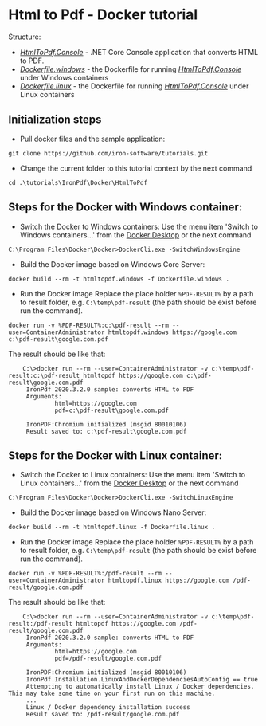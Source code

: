 # Html to Pdf - Docker tutorial

Structure:
  * [_HtmlToPdf.Console_][1] - .NET Core Console application that converts HTML to PDF.
  * [_Dockerfile.windows_][2] - the Dockerfile for running [_HtmlToPdf.Console_][1] under Windows containers
  * [_Dockerfile.linux_][3] - the Dockerfile for running [_HtmlToPdf.Console_][1] under Linux containers

## Initialization steps
  * Pull docker files and the sample application:
```
git clone https://github.com/iron-software/tutorials.git
```

  * Change the current folder to this tutorial context by the next command
```
cd .\tutorials\IronPdf\Docker\HtmlToPdf
```

## Steps for the Docker with Windows container:
  * Switch the Docker to Windows containers:
Use the menu item 'Switch to Windows containers...' from the [Docker Desktop][4] or the next command
```
C:\Program Files\Docker\Docker>DockerCli.exe -SwitchWindowsEngine
```

  * Build the Docker image based on Windows Core Server:
```
docker build --rm -t htmltopdf.windows -f Dockerfile.windows .
```

  * Run the Docker image
Replace the place holder `%PDF-RESULT%` by a path to result folder, e.g. `C:\temp\pdf-result` (the path should be exist before run the command).
```
docker run -v %PDF-RESULT%:c:\pdf-result --rm --user=ContainerAdministrator htmltopdf.windows https://google.com c:\pdf-result\google.com.pdf
```

The result should be like that:
```
    C:\>docker run --rm --user=ContainerAdministrator -v c:\temp\pdf-result:c:\pdf-result htmltopdf https://google.com c:\pdf-result\google.com.pdf
     IronPdf 2020.3.2.0 sample: converts HTML to PDF
     Arguments:
             html=https://google.com
             pdf=c:\pdf-result\google.com.pdf
     
     IronPDF:Chromium initialized (msgid 80010106)
     Result saved to: c:\pdf-result\google.com.pdf
```

## Steps for the Docker with Linux container:
  * Switch the Docker to Linux containers:
Use the menu item 'Switch to Linux containers...' from the [Docker Desktop][4] or the next command
```
C:\Program Files\Docker\Docker>DockerCli.exe -SwitchLinuxEngine
```

  * Build the Docker image based on Windows Nano Server:
```
docker build --rm -t htmltopdf.linux -f Dockerfile.linux .
```

  * Run the Docker image
Replace the place holder `%PDF-RESULT%` by a path to result folder, e.g. `C:\temp\pdf-result` (the path should be exist before run the command).
```
docker run -v %PDF-RESULT%:/pdf-result --rm --user=ContainerAdministrator htmltopdf.linux https://google.com /pdf-result/google.com.pdf
```

The result should be like that:
```
    C:\>docker run --rm --user=ContainerAdministrator -v c:\temp\pdf-result:/pdf-result htmltopdf https://google.com /pdf-result/google.com.pdf
     IronPdf 2020.3.2.0 sample: converts HTML to PDF
     Arguments:
             html=https://google.com
             pdf=/pdf-result/google.com.pdf
     
     IronPDF:Chromium initialized (msgid 80010106)
     IronPdf.Installation.LinuxAndDockerDependenciesAutoConfig == true
     Attempting to automatically install Linux / Docker dependencies.  This may take some time on your first run on this machine.
     ...
     Linux / Docker dependency installation success
     Result saved to: /pdf-result/google.com.pdf
```

[1]: ./HtmlToPdf.Console
[2]: ./Dockerfile.windows
[3]: ./Dockerfile.linux
[4]: https://www.docker.com/products/docker-desktop

